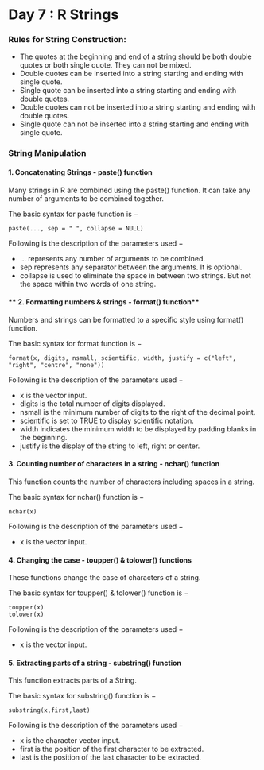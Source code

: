 # Day 7 : R Strings

### Rules for String Construction:
- The quotes at the beginning and end of a string should be both double quotes or both single quote. They can not be mixed.
- Double quotes can be inserted into a string starting and ending with single quote.
- Single quote can be inserted into a string starting and ending with double quotes.
- Double quotes can not be inserted into a string starting and ending with double quotes.
- Single quote can not be inserted into a string starting and ending with single quote.

### String Manipulation

#### **1. Concatenating Strings - paste() function**
Many strings in R are combined using the paste() function. It can take any number of arguments to be combined together.

The basic syntax for paste function is −
```
paste(..., sep = " ", collapse = NULL)
```
Following is the description of the parameters used −
- ... represents any number of arguments to be combined.
- sep represents any separator between the arguments. It is optional.
- collapse is used to eliminate the space in between two strings. But not the space within two words of one string.

#### ** 2. Formatting numbers & strings - format() function**
Numbers and strings can be formatted to a specific style using format() function.

The basic syntax for format function is −
```
format(x, digits, nsmall, scientific, width, justify = c("left", "right", "centre", "none")) 
```
Following is the description of the parameters used −
- x is the vector input.
- digits is the total number of digits displayed.
- nsmall is the minimum number of digits to the right of the decimal point.
- scientific is set to TRUE to display scientific notation.
- width indicates the minimum width to be displayed by padding blanks in the beginning.
- justify is the display of the string to left, right or center.

#### **3. Counting number of characters in a string - nchar() function**
This function counts the number of characters including spaces in a string.

The basic syntax for nchar() function is −
```
nchar(x)
```
Following is the description of the parameters used −
- x is the vector input.

#### **4. Changing the case - toupper() & tolower() functions**
These functions change the case of characters of a string.

The basic syntax for toupper() & tolower() function is −
```
toupper(x)
tolower(x)
```
Following is the description of the parameters used −
- x is the vector input.

#### **5. Extracting parts of a string - substring() function**
This function extracts parts of a String.

The basic syntax for substring() function is −
```
substring(x,first,last)
```
Following is the description of the parameters used −
- x is the character vector input.
- first is the position of the first character to be extracted.
- last is the position of the last character to be extracted.
